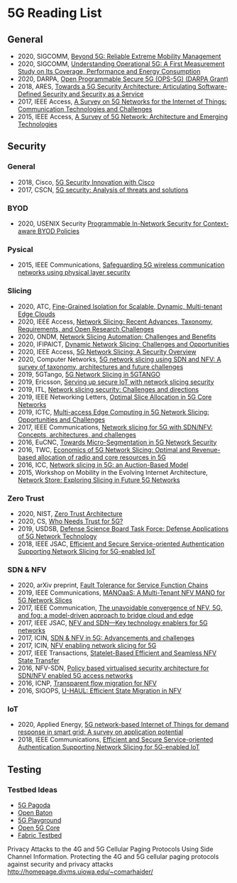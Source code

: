 # 5G Reading List

## General

- 2020, SIGCOMM, [Beyond 5G: Reliable Extreme Mobility Management](https://dl.acm.org/doi/pdf/10.1145/3387514.3405873)
- 2020, SIGCOMM, [Understanding Operational 5G: A First Measurement Study on Its Coverage, Performance and Energy Consumption](https://dl.acm.org/doi/pdf/10.1145/3387514.3405882)
- 2020, DARPA, [Open Programmable Secure 5G (OPS-5G) (DARPA Grant)](https://beta.sam.gov/api/prod/opps/v3/opportunities/resources/files/9e80fb2d56584044b5cc3cfd6e36644d/download?api_key=null&status=archived&token=)
- 2018, ARES, [Towards a 5G Security Architecture: Articulating Software-Defined Security and Security as a Service](https://dl.acm.org/doi/pdf/10.1145/3230833.3233251)
- 2017, IEEE Access, [A Survey on 5G Networks for the Internet of Things: Communication Technologies and Challenges](https://ieeexplore.ieee.org/stamp/stamp.jsp?arnumber=8141874)
- 2015, IEEE Access, [A Survey of 5G Network: Architecture and Emerging Technologies](https://ieeexplore.ieee.org/stamp/stamp.jsp?arnumber=7169508)


## Security

### General

- 2018, Cisco, [5G Security Innovation with Cisco](https://www.cisco.com/c/dam/en/us/solutions/collateral/service-provider/service-provider-security-solutions/5g-security-innovation-with-cisco-wp.pdf)
- 2017, CSCN, [5G security: Analysis of threats and solutions](https://ieeexplore.ieee.org/document/8088621)

### BYOD

- 2020, USENIX Security [Programmable In-Network Security for Context-aware BYOD Policies](https://arxiv.org/pdf/1908.01405.pdf)

### Pysical

- 2015, IEEE Communications, [Safeguarding 5G wireless communication networks using physical layer security](https://ieeexplore.ieee.org/abstract/document/7081071)


### Slicing

- 2020, ATC, [Fine-Grained Isolation for Scalable, Dynamic, Multi-tenant Edge Clouds](https://grace-liu.github.io/static/papers/20-ATC-edgeos.pdf)
- 2020, IEEE Access, [Network Slicing: Recent Advances, Taxonomy, Requirements, and Open Research Challenges](https://ieeexplore.ieee.org/stamp/stamp.jsp?tp=&arnumber=9003208)
- 2020, ONDM, [Network Slicing Automation: Challenges and Benefits](https://research.chalmers.se/publication/516409/file/516409_Fulltext.pdf)
- 2020, IFIPAICT, [Dynamic Network Slicing: Challenges and Opportunities](https://link.springer.com/content/pdf/10.1007%2F978-3-030-49190-1_5.pdf)
- 2020, IEEE Access, [5G Network Slicing: A Security Overview](https://ieeexplore.ieee.org/stamp/stamp.jsp?tp=&arnumber=9099823)
- 2020, Computer Networks, [5G network slicing using SDN and NFV: A survey of taxonomy, architectures and future challenges](https://www.sciencedirect.com/science/article/pii/S1389128619304773)
- 2019, 5GTango, [5G Network Slicing in 5GTANGO](https://www.5gtango.eu/blog/36-5g-network-slicing-in-5gtango.html)
- 2019, Ericsson, [Serving up secure IoT with network slicing security](https://www.ericsson.com/en/blog/2019/9/future-network-slicing-security-iot)
- 2019, ITL, [Network slicing security: Challenges and directions](https://onlinelibrary.wiley.com/doi/pdf/10.1002/itl2.125)
- 2019, IEEE Networking Letters, [Optimal Slice Allocation in 5G Core Networks](https://arxiv.org/pdf/1802.04655.pdf)
- 2019, ICTC, [Multi-access Edge Computing in 5G Network Slicing: Opportunities and Challenges](https://koreauniv.pure.elsevier.com/en/publications/multi-access-edge-computing-in-5g-network-slicing-opportunities-a)
- 2017, IEEE Communications, [Network slicing for 5G with SDN/NFV: Concepts, architectures, and challenges](https://ieeexplore.ieee.org/document/7926921)
- 2016, EuCNC, [Towards Micro-Segmentation in 5G Network Security](https://www.researchgate.net/profile/Olli_Maemmelae/publication/310447736_Towards_Micro-Segmentation_in_5G_Network_Security/links/582d678b08aef19cb811738b/Towards-Micro-Segmentation-in-5G-Network-Security.pdf)
- 2016, TWC, [Economics of 5G Network Slicing: Optimal and Revenue-based allocation of radio and core resources in 5G](https://nms.kcl.ac.uk/toktam.mahmoodi/files/TWC-16.pdf)
- 2016, ICC, [Network slicing in 5G: an Auction-Based Model](https://nms.kcl.ac.uk/toktam.mahmoodi/files/ICC17-slicing.pdf)
- 2015, Workshop on Mobility in the Evolving Internet Architecture, [Network Store: Exploring Slicing in Future 5G Networks](http://www.eurecom.fr/en/publication/4641/download/cm-publi-4641.pdf)


### Zero Trust

- 2020, NIST, [Zero Trust Architecture](https://nvlpubs.nist.gov/nistpubs/SpecialPublications/NIST.SP.800-207-draft2.pdf)
- 2020, CS, [Who Needs Trust for 5G?](https://arxiv.org/pdf/2005.00862.pdf)
- 2019, USDSB, [Defense Science Board Task Force: Defense Applications of 5G Network Technology](https://scholar.google.com/scholar?hl=en&as_sdt=0%2C41&as_ylo=2019&q=5g+network+zero+trust&btnG=)
- 2018, IEEE JSAC, [Efficient and Secure Service-oriented Authentication Supporting Network Slicing for 5G-enabled IoT](https://pdfs.semanticscholar.org/11ab/80bff7cb93ed171fd5f47924bc874fd225e2.pdf)


### SDN & NFV

- 2020, arXiv preprint, [Fault Tolerance for Service Function Chains](https://arxiv.org/pdf/2001.03321.pdf)
- 2019, IEEE Communications, [MANOaaS: A Multi-Tenant NFV MANO for 5G Network Slices](https://e-archivo.uc3m.es/bitstream/handle/10016/28823/MANOaaS_IEEECM_2019_ps.pdf?sequence=1)
- 2017, IEEE Communication, [The unavoidable convergence of NFV, 5G, and fog: a model-driven approach to bridge cloud and edge](https://ieeexplore.ieee.org/document/8004150)
- 2017, IEEE JSAC, [NFV and SDN—Key technology enablers for 5G networks](https://ieeexplore.ieee.org/document/8060513)
- 2017, ICIN, [SDN & NFV in 5G: Advancements and challenges](https://ieeexplore.ieee.org/document/7899398)
- 2017, ICIN, [NFV enabling network slicing for 5G](https://ieeexplore.ieee.org/document/7899415)
- 2017, IEEE Transactions, [Statelet-Based Efficient and Seamless NFV State Transfer](https://ieeexplore.ieee.org/abstract/document/8058500)
- 2016, NFV-SDN, [Policy based virtualised security architecture for SDN/NFV enabled 5G access networks](https://ieeexplore.ieee.org/document/7919474)
- 2016, ICNP, [Transparent flow migration for NFV](https://ieeexplore.ieee.org/abstract/document/7784446)
- 2016, SIGOPS, [U-HAUL: Efficient State Migration in NFV](https://dl.acm.org/doi/abs/10.1145/2967360.2967363)

### IoT

- 2020, Applied Energy, [5G network-based Internet of Things for demand response in smart grid: A survey on application potential](https://huihongxun.github.io/files/Applied_Energy_Review_Paper_5G_and_DR.pdf)
- 2018, IEEE Communications, [Efficient and Secure Service-oriented Authentication Supporting Network Slicing for 5G-enabled IoT](https://ece.uwaterloo.ca/~j25ni/Papers/JSAC18.pdf)

## Testing

### Testbed Ideas

- [5G Pagoda](https://5g-pagoda.aalto.fi/)
- [Open Baton](https://openbaton.github.io/)
- [5G Playground](https://www.fokus.fraunhofer.de/go/en/fokus_testbeds/5g_playground)
- [Open 5G Core](https://www.open5gcore.org/)
- [Fabric Testbed](https://fabric-testbed.net/)





Privacy Attacks to the 4G and 5G Cellular Paging Protocols Using Side Channel Information.
Protecting the 4G and 5G cellular paging protocols against security and privacy attacks
http://homepage.divms.uiowa.edu/~comarhaider/
